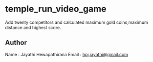 # temple_run_video_game
Add twenty competitors and calculated maximum gold coins,maximum distance and highest score.

## Author 
Name : Jayathi Hewapathirana
Email : hpj.jayathi@gmail.com
